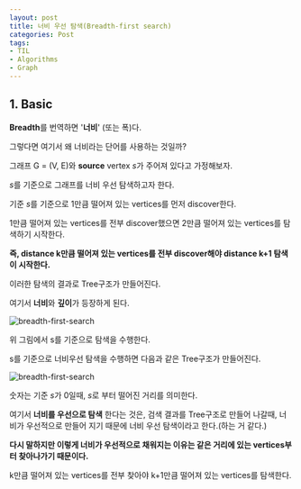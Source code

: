 ```yaml
---
layout: post 
title: 너비 우선 탐색(Breadth-first search)
categories: Post
tags: 
- TIL
- Algorithms
- Graph
---
```


## 1. Basic

**Breadth**를 번역하면 '**너비**' (또는 폭)다.

그렇다면 여기서 왜 너비라는 단어를 사용하는 것일까?

그래프 G = (V, E)와 **source** vertex *s*가 주어져 있다고 가정해보자.

*s*를 기준으로 그래프를 너비 우선 탐색하고자 한다.

기준 *s*를 기준으로 1만큼 떨어져 있는 vertices를 먼저 discover한다.

1만큼 떨어져 있는 vertices를 전부 discover했으면 2만큼 떨어져 있는 vertices를 탐색하기 시작한다.

**즉, distance k만큼 떨어져 있는 vertices를 전부 discover해야 distance k+1 탐색이 시작한다.**

이러한 탐색의 결과로 Tree구조가 만들어진다.

여기서 **너비**와 **깊이**가 등장하게 된다.

![breadth-first-search](../../../../assets/images/bead-first.jpg)

위 그림에서 s를 기준으로 탐색을 수행한다.

s를 기준으로 너비우선 탐색을 수행하면 다음과 같은 Tree구조가 만들어진다.

![breadth-first-search](../../../../assets/images/tree.jpg)

숫자는 기준 *s*가 0일때, *s*로 부터 떨어진 거리를 의미한다.

여기서 **너비를 우선으로 탐색** 한다는 것은, 검색 결과를 Tree구조로 만들어 나갈때, 너비가 우선적으로 만들어 지기 때문에 너비 우선 탐색이라고 한다.(하는 거 같다.)

**다시 말하지만 이렇게 너비가 우선적으로 채워지는 이유는 같은 거리에 있는 vertices부터 찾아나가기 때문이다.**

k만큼 떨어져 있는 vertices를 전부 찾아야 k+1만큼 떨어져 있는 vertices를 탐색한다.
